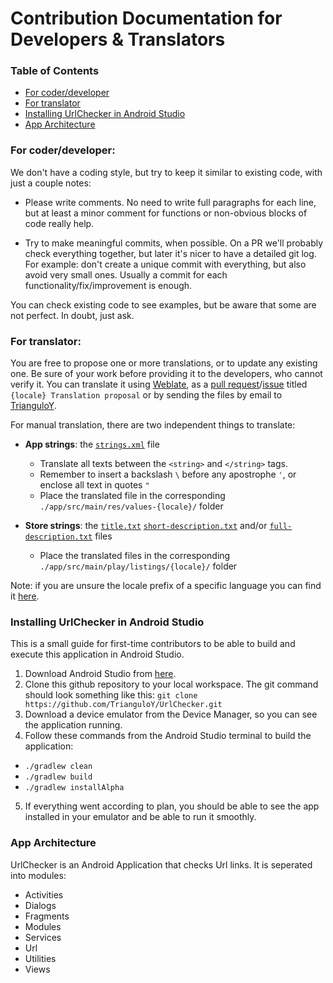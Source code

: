 # Contribution Documentation for Developers & Translators

### Table of Contents
- [For coder/developer](#for-coderdeveloper)
- [For translator](#for-translator)
- [Installing UrlChecker in Android Studio](#installing-urlchecker-in-android-studio)
- [App Architecture](#app-architecture)

### For coder/developer:

We don't have a coding style, but try to keep it similar to existing code, with just a couple notes:

- Please write comments. No need to write full paragraphs for each line, but at least a minor comment for functions or non-obvious blocks of code really help.

- Try to make meaningful commits, when possible. On a PR we'll probably check everything together, but later it's nicer to have a detailed git log. For example: don't create a unique commit with everything, but also avoid very small ones. Usually a commit for each functionality/fix/improvement is enough.

You can check existing code to see examples, but be aware that some are not perfect. In doubt, just ask.

### For translator:

You are free to propose one or more translations, or to update any existing one. Be sure of your work before providing it to the developers, who cannot verify it. You can translate it using [Weblate](https://hosted.weblate.org/engage/urlcheck/), as a [pull request](https://github.com/TrianguloY/UrlChecker/pulls)/[issue](https://github.com/TrianguloY/UrlChecker/issues/new) titled `{locale} Translation proposal` or by sending the files by email to [TrianguloY](https://github.com/TrianguloY).

For manual translation, there are two independent things to translate:

- **App strings**: the [`strings.xml`](../app/src/main/res/values/strings.xml) file
  - Translate all texts between the `<string>` and `</string>` tags.
  - Remember to insert a backslash `\` before any apostrophe `'`, or enclose all text in quotes `"`
  - Place the translated file in the corresponding `./app/src/main/res/values-{locale}/` folder

- **Store strings**: the [`title.txt`](../app/src/main/play/listings/en-US/title.txt) [`short-description.txt`](../app/src/main/play/listings/en-US/short-description.txt) and/or [`full-description.txt`](../app/src/main/play/listings/en-US/full-description.txt) files
  - Place the translated files in the corresponding `./app/src/main/play/listings/{locale}/` folder

Note: if you are unsure the locale prefix of a specific language you can find it [here](https://countrycode.org/).



### Installing UrlChecker in Android Studio
This is a small guide for first-time contributors to be able to build and execute this application in Android Studio. 

1. Download Android Studio from [here](https://developer.android.com/studio).
2. Clone this github repository to your local workspace. The git command should look something like this: 
`git clone https://github.com/TrianguloY/UrlChecker.git`
3. Download a device emulator from the Device Manager, so you can see the application running.
4. Follow these commands from the Android Studio terminal to build the application: 

- `./gradlew clean` 
- `./gradlew build`
- `./gradlew installAlpha`
5. If everything went according to plan, you should be able to see the app installed in your emulator and be able to run it smoothly.

### App Architecture

UrlChecker is an Android Application that checks Url links. It is seperated into modules:
 
- Activities
- Dialogs
- Fragments
- Modules
- Services
- Url
- Utilities
- Views
    